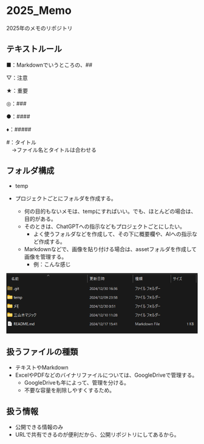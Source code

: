 # 2025_Memo

2025年のメモのリポジトリ

## テキストルール

■：Markdownでいうところの、##

▽：注意

★：重要

◎：###

●：####

♦：#####

#：タイトル  
　→ファイル名とタイトルは合わせる

## フォルダ構成

- temp

- プロジェクトごとにフォルダを作成する。
  - 何の目的もないメモは、tempにすればいい。でも、ほとんどの場合は、目的がある。
  - そのときは、ChatGPTへの指示などもプロジェクトごとにしたい。
    - よく使うフォルダなどを作成して、その下に概要欄や、AIへの指示など作成する。
  - Markdownなどで、画像を貼り付ける場合は、assetフォルダを作成して画像を管理する。
    - 例：こんな感じ

![2024年のフォルダ構成](./assets/image-20241230203137639.png)

## 扱うファイルの種類

- テキストやMarkdown
- ExcelやPDFなどのバイナリファイルについては、GoogleDriveで管理する。
  - GoogleDriveも年によって、管理を分ける。
  - 不要な容量を削除しやすくするため。

## 扱う情報

- 公開できる情報のみ
- URLで共有できるのが便利だから、公開リポジトリにしてあるから。
